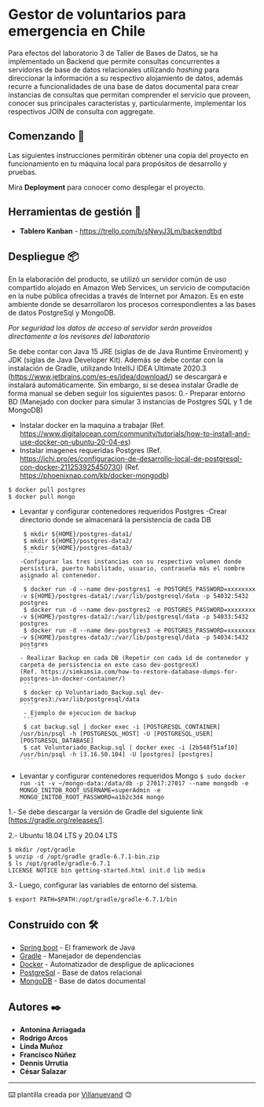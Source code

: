 # Gestor de voluntarios para emergencia en Chile

Para efectos del laboratorio 3 de Taller de Bases de Datos, se ha implementado un Backend que permite consultas concurrentes a servidores de base de datos relacionales utilizando _hashing_ para direccionar la información a su respectivo alojamiento de datos, además recurre a funcionalidades de una base de datos documental para crear instancias de consultas que permitan comprender el servicio que proveen, conocer sus principales característas y, particularmente, implementar los respectivos JOIN de consulta con aggregate.

## Comenzando 🚀

Las siguientes instrucciones permitirán obtener una copia del proyecto en funcionamiento en tu máquina local para propósitos de desarrollo y pruebas.

Mira **Deployment** para conocer como desplegar el proyecto.


## Herramientas de gestión 📌

* **Tablero Kanban** - https://trello.com/b/sNwyJ3Lm/backendtbd


## Despliegue 📦

En la elaboración del producto, se utilizó un servidor común de uso compartido alojado en Amazon Web Services, un servicio de computación en la nube pública ofrecidas a través de Internet por Amazon. Es en este ambiente donde se desarrollaron los procesos correspondientes a las bases de datos PostgreSql y MongoDB.

_Por seguridad los datos de acceso al servidor serán proveídos directamente a los revisores del laboratorio_

Se debe contar con Java 15 JRE (siglas de de Java Runtime Enviroment) y JDK (siglas de Java Developer Kit). Además se debe contar con la instalación de Gradle, utilizando IntelliJ IDEA Ultimate 2020.3 (https://www.jetbrains.com/es-es/idea/download/) se descargará e instalará automáticamente. Sin embargo, si se desea instalar Gradle de forma manual se deben seguir los siguientes pasos:
0.- Preparar entorno BD (Manejado con docker para simular 3 instancias de Postgres SQL y 1 de MongoDB)
   - Instalar docker en la maquina a trabajar
   (Ref. https://www.digitalocean.com/community/tutorials/how-to-install-and-use-docker-on-ubuntu-20-04-es)
   - Instalar imagenes requeridas Postgres
   (Ref. https://ichi.pro/es/configuracion-de-desarrollo-local-de-postgresql-con-docker-211253925450730)
   (Ref. https://phoenixnap.com/kb/docker-mongodb)
   ```
   $ docker pull postgres
   $ docker pull mongo
   ```
   - Levantar y configurar contenedores requeridos Postgres
      -Crear directorio donde se almacenará la persistencia de cada DB
        ```
         $ mkdir ${HOME}/postgres-data1/
         $ mkdir ${HOME}/postgres-data2/
         $ mkdir ${HOME}/postgres-data3/
         ```
      -Configurar las tres instancias con su respectivo volumen donde persistirá, puerto habilitado, usuario, contraseña más el nombre asignado al contenedor.
         ```
         $ docker run -d --name dev-postgres1 -e POSTGRES_PASSWORD=xxxxxxxx -v ${HOME}/postgres-data1/:/var/lib/postgresql/data -p 54032:5432 postgres
         $ docker run -d --name dev-postgres2 -e POSTGRES_PASSWORD=xxxxxxxx -v ${HOME}/postgres-data2/:/var/lib/postgresql/data -p 54033:5432 postgres
         $ docker run -d --name dev-postgres3 -e POSTGRES_PASSWORD=xxxxxxxx -v ${HOME}/postgres-data3/:/var/lib/postgresql/data -p 54034:5432 postgres
         ```
      - Realizar Backup en cada DB (Repetir con cada id de contenedor y carpeta de persistencia en este caso dev-postgresX)
      (Ref. https://simkimsia.com/how-to-restore-database-dumps-for-postgres-in-docker-container/)
         ```
         $ docker cp Voluntariado_Backup.sql dev-postgres3:/var/lib/postgresql/data
         ```
         - Ejemplo de ejecucion de backup
         ```
         $ cat backup.sql | docker exec -i [POSTGRESQL_CONTAINER] /usr/bin/psql -h [POSTGRESQL_HOST] -U [POSTGRESQL_USER] [POSTGRESQL_DATABASE]
         $ cat Voluntariado_Backup.sql | docker exec -i [2b548f51af10] /usr/bin/psql -h [3.16.50.104] -U [postgres] [postgres]
         ```
   - Levantar y configurar contenedores requeridos Mongo
         ```
         $ sudo docker run -it -v ~/mongo-data:/data/db -p 27017:27017 --name mongodb -e MONGO_INITDB_ROOT_USERNAME=superAdmin -e MONGO_INITDB_ROOT_PASSWORD=a1b2c3d4 mongo
         ```
         
1.- Se debe descargar la versión de Gradle del siguiente link [https://gradle.org/releases/].

2.- Ubuntu 18.04 LTS y 20.04 LTS
   ```
   $ mkdir /opt/gradle
   $ unzip -d /opt/gradle gradle-6.7.1-bin.zip
   $ ls /opt/gradle/gradle-6.7.1
   LICENSE NOTICE bin getting-started.html init.d lib media
   ```
3.- Luego, configurar las variables de entorno del sistema.
   ```
   $ export PATH=$PATH:/opt/gradle/gradle-6.7.1/bin
   ```
   

## Construido con 🛠️

* [Spring boot](https://spring.io/projects/spring-boot) - El framework de Java
* [Gradle](https://gradle.org/) - Manejador de dependencias
* [Docker](https://www.docker.com/) - Automatizador de despligue de aplicaciones
* [PostgreSql](https://www.postgresql.org/) - Base de datos relacional
* [MongoDB](https://www.mongodb.com) - Base de datos documental


## Autores ✒️

* **Antonina Arriagada**
* **Rodrigo Arcos** 
* **Linda Muñoz**
* **Francisco Núñez**
* **Dennis Urrutia**
* **César Salazar**

---
⌨️ plantilla creada por [Villanuevand](https://github.com/Villanuevand) 😊
